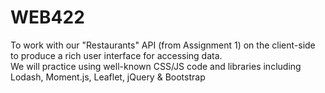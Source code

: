 # WEB422
To work with our "Restaurants" API (from Assignment 1) on the client-side to produce a rich user interface for accessing data.  
We will practice using well-known CSS/JS code and libraries including Lodash, Moment.js, Leaflet, jQuery & Bootstrap
